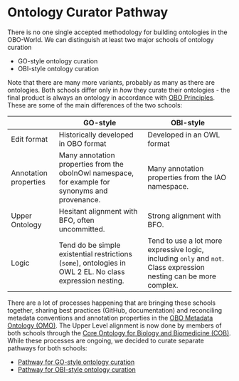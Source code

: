 # Ontology Curator Pathway

There is no one single accepted methodology for building ontologies in the OBO-World. We can distinguish at least two major schools of ontology curation

- GO-style ontology curation
- OBI-style ontology curation

Note that there are many more variants, probably as many as there are ontologies. Both schools differ only in _how_ they curate their ontologies - the final product is always an ontology in accordance with [OBO Principles](http://dashboard.obofoundry.org/). These are some of the main differences of the two schools:

| | GO-style | OBI-style |
| ----- | -------- | --------- |
| Edit format |  Historically developed in OBO format | Developed in an OWL format |
| Annotation properties | Many annotation properties from the oboInOwl namespace, for example for synonyms and provenance. | Many annotation properties from the IAO namespace. |
| Upper Ontology | Hesitant alignment with BFO, often uncommitted. | Strong alignment with BFO. |
| Logic | Tend do be simple existential restrictions (`some`), ontologies in OWL 2 EL. No class expression nesting. | Tend to use a lot more expressive logic, including `only` and `not`. Class expression nesting can be more complex. |

There are a lot of processes happening that are bringing these schools together, sharing best practices (GitHub, documentation) and reconciling metadata conventions and annotation properties in the [OBO Metadata Ontology (OMO)](https://github.com/information-artifact-ontology/ontology-metadata/). The Upper Level alignment is now done by members of both schools through the [Core Ontology for Biology and Biomedicine (COB)](https://github.com/OBOFoundry/COB). While these processes are ongoing, we decided to curate separate pathways for both schools:

- [Pathway for GO-style ontology curation](ontology-curator-go-style.md)
- [Pathway for OBI-style ontology curation](ontology-curator-obi-style.md)